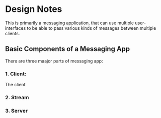 ﻿# Design Notes

This is primarily a messaging application, that can use multiple user-interfaces to be able to pass various kinds of messages between multiple clients.

## Basic Components of a Messaging App
There are three maajor parts of messaging app:
### 1. Client:
The client
### 2. Stream
### 3. Server
